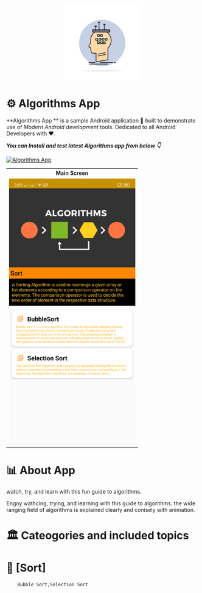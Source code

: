 <p align="center">
  <img src="screens/icon.jpg" height="200"/>
</p>

# ⚙ Algorithms App

**Algorithms App ** is a sample Android application 📱 built to demonstrate use of 
*Modern Android development* tools. Dedicated to all Android Developers with ❤️. 

***You can Install and test latest Algorithms  app from below 👇***

[![Algorithms App](https://img.shields.io/badge/Algorithms-APK-blue.svg?style=for-the-badge&logo=android)](https://github.com/KhaledSherifSayed/Algorithms/blob/master/app/algorithms.apk?raw=true)

<table style="width:100%">
  <tr>
    <th>Main Screen</th>
  </tr>
  <tr>
    <td><img src="screens/main_screen.png" height="700"/></td>
  </tr>
</table>

# 📊 About App

watch, try, and learn with this fun guide to algorithms.

Engoy wathcing, trying, and learning with this guide to algorithms. the wide ranging field of algorithms is explained clearly and conisely with animation.

# 🏛 Cateogories and included topics 

# 🍡 [Sort]
        Bubble Sort,Selection Sort

